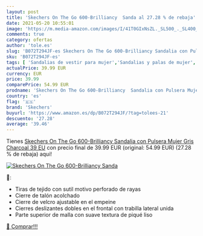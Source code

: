 ```yaml
---
layout: post
title: 'Skechers On The Go 600-Brilliancy  Sanda al 27.28 % de rebaja'
date: 2021-05-20 10:55:01
image: 'https://m.media-amazon.com/images/I/41T0GIxNsZL._SL500_._SL400_.jpg'
comments: true
category: ofertas
author: 'tole.es'
slug: 'B072T294JF-es Skechers On The Go 600-Brilliancy Sandalia con Pulsera...'
sku: 'B072T294JF-es'
tags: [ 'Sandalias de vestir para mujer','Sandalias y palas de mujer','Zapatos','Zapatos para mujer','Zapatos y complementos','sandalia','skechers', ]
actualPrice: 39.99 EUR
currency: EUR
price: 39.99
comparePrice: 54.99 EUR
prodname: 'Skechers On The Go 600-Brilliancy  Sandalia con Pulsera Mujer  Gris  Charcoal   39 EU'
country: 'es'
flag: '🇪🇸'
brand: 'Skechers'
buyurl: 'https://www.amazon.es/dp/B072T294JF/?tag=tolees-21'
descuento: '27.28'
average: '39.46'
---
```


Tienes [Skechers On The Go 600-Brilliancy  Sandalia con Pulsera Mujer  Gris  Charcoal   39 EU](https://www.amazon.es/dp/B072T294JF/?tag=tolees-21) con precio final de  39.99 EUR (original: 54.99 EUR) (27.28 %  de rebaja) aqui!

[![Skechers On The Go 600-Brilliancy  Sanda](https://m.media-amazon.com/images/I/41T0GIxNsZL._SL500_._SL400_.jpg)](https://www.amazon.es/dp/B072T294JF/?tag=tolees-21)

🔎:

- Tiras de tejido con sutil motivo perforado de rayas
- Cierre de talón acolchado
- Cierre de velcro ajustable en el empeine
- Cierres deslizantes dobles en el frontal con trabilla lateral unida
- Parte superior de malla con suave textura de piqué liso

[🛒 Comprar!!!](https://www.amazon.es/dp/B072T294JF/?tag=tolees-21)
